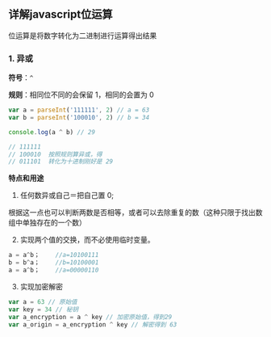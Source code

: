 ## 详解javascript位运算

位运算是将数字转化为二进制进行运算得出结果

### 1. 异或

**符号**：`^`

**规则**：相同位不同的会保留 1，相同的会置为 0

```js
var a = parseInt('111111', 2) // a = 63
var b = parseInt('100010', 2) // b = 34

console.log(a ^ b) // 29

// 111111
// 100010  按照规则算异或，得
// 011101  转化为十进制刚好是 29
```

**特点和用途**

1.  任何数异或自己＝把自己置 0;

根据这一点也可以判断两数是否相等，或者可以去除重复的数（这种只限于找出数组中单独存在的一个数）

2. 实现两个值的交换，而不必使用临时变量。

```js
a = a^b； 　　//a=10100111
b = b^a； 　　//b=10100001
a = a^b； 　　//a=00000110
```
3. 实现加密解密

```js
var a = 63 // 原始值
var key = 34 // 秘钥
var a_encryption = a ^ key // 加密原始值，得到29
var a_origin = a_encryption ^ key // 解密得到 63
```